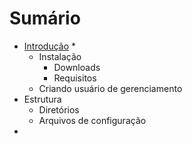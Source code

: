 # Sumário

* [Introdução](chapter1.md)
  * 
  * Instalação
    * Downloads
    * Requisitos
  * Criando usuário de gerenciamento
* Estrutura
  * Diretórios
  * Arquivos de configuração
* 

